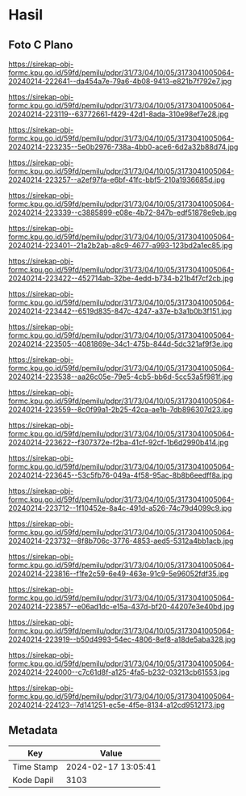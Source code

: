 # Hasil

## Foto C Plano

https://sirekap-obj-formc.kpu.go.id/59fd/pemilu/pdpr/31/73/04/10/05/3173041005064-20240214-222641--da454a7e-79a6-4b08-9413-e821b7f792e7.jpg

https://sirekap-obj-formc.kpu.go.id/59fd/pemilu/pdpr/31/73/04/10/05/3173041005064-20240214-223119--63772661-f429-42d1-8ada-310e98ef7e28.jpg

https://sirekap-obj-formc.kpu.go.id/59fd/pemilu/pdpr/31/73/04/10/05/3173041005064-20240214-223235--5e0b2976-738a-4bb0-ace6-6d2a32b88d74.jpg

https://sirekap-obj-formc.kpu.go.id/59fd/pemilu/pdpr/31/73/04/10/05/3173041005064-20240214-223257--a2ef97fa-e6bf-41fc-bbf5-210a1936685d.jpg

https://sirekap-obj-formc.kpu.go.id/59fd/pemilu/pdpr/31/73/04/10/05/3173041005064-20240214-223339--c3885899-e08e-4b72-847b-edf51878e9eb.jpg

https://sirekap-obj-formc.kpu.go.id/59fd/pemilu/pdpr/31/73/04/10/05/3173041005064-20240214-223401--21a2b2ab-a8c9-4677-a993-123bd2a1ec85.jpg

https://sirekap-obj-formc.kpu.go.id/59fd/pemilu/pdpr/31/73/04/10/05/3173041005064-20240214-223422--452714ab-32be-4edd-b734-b21b4f7cf2cb.jpg

https://sirekap-obj-formc.kpu.go.id/59fd/pemilu/pdpr/31/73/04/10/05/3173041005064-20240214-223442--6519d835-847c-4247-a37e-b3a1b0b3f151.jpg

https://sirekap-obj-formc.kpu.go.id/59fd/pemilu/pdpr/31/73/04/10/05/3173041005064-20240214-223505--4081869e-34c1-475b-844d-5dc321af9f3e.jpg

https://sirekap-obj-formc.kpu.go.id/59fd/pemilu/pdpr/31/73/04/10/05/3173041005064-20240214-223538--aa26c05e-79e5-4cb5-bb6d-5cc53a5f981f.jpg

https://sirekap-obj-formc.kpu.go.id/59fd/pemilu/pdpr/31/73/04/10/05/3173041005064-20240214-223559--8c0f99a1-2b25-42ca-ae1b-7db896307d23.jpg

https://sirekap-obj-formc.kpu.go.id/59fd/pemilu/pdpr/31/73/04/10/05/3173041005064-20240214-223622--f307372e-f2ba-41cf-92cf-1b6d2990b414.jpg

https://sirekap-obj-formc.kpu.go.id/59fd/pemilu/pdpr/31/73/04/10/05/3173041005064-20240214-223645--53c5fb76-049a-4f58-95ac-8b8b6eedff8a.jpg

https://sirekap-obj-formc.kpu.go.id/59fd/pemilu/pdpr/31/73/04/10/05/3173041005064-20240214-223712--1f10452e-8a4c-491d-a526-74c79d4099c9.jpg

https://sirekap-obj-formc.kpu.go.id/59fd/pemilu/pdpr/31/73/04/10/05/3173041005064-20240214-223732--8f8b706c-3776-4853-aed5-5312a4bb1acb.jpg

https://sirekap-obj-formc.kpu.go.id/59fd/pemilu/pdpr/31/73/04/10/05/3173041005064-20240214-223816--f1fe2c59-6e49-463e-91c9-5e96052fdf35.jpg

https://sirekap-obj-formc.kpu.go.id/59fd/pemilu/pdpr/31/73/04/10/05/3173041005064-20240214-223857--e06ad1dc-e15a-437d-bf20-44207e3e40bd.jpg

https://sirekap-obj-formc.kpu.go.id/59fd/pemilu/pdpr/31/73/04/10/05/3173041005064-20240214-223919--b50d4993-54ec-4806-8ef8-a18de5aba328.jpg

https://sirekap-obj-formc.kpu.go.id/59fd/pemilu/pdpr/31/73/04/10/05/3173041005064-20240214-224000--c7c61d8f-a125-4fa5-b232-03213cb61553.jpg

https://sirekap-obj-formc.kpu.go.id/59fd/pemilu/pdpr/31/73/04/10/05/3173041005064-20240214-224123--7d141251-ec5e-4f5e-8134-a12cd9512173.jpg


## Metadata

| Key        | Value               |
| ---------- | ------------------- |
| Time Stamp | 2024-02-17 13:05:41 |
| Kode Dapil | 3103                |



